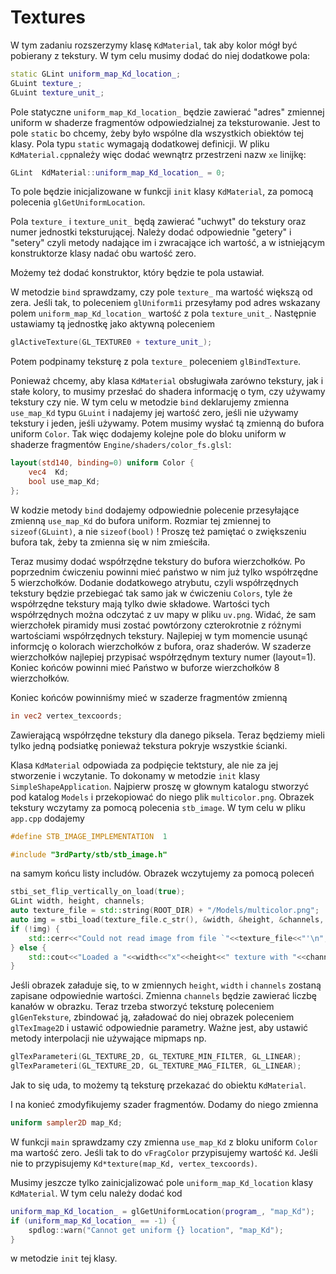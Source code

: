 # Textures

W tym zadaniu rozszerzymy klasę `KdMaterial`, tak aby kolor mógł być pobierany z tekstury. W tym celu musimy dodać
do niej dodatkowe pola:

```c++
static GLint uniform_map_Kd_location_;
GLuint texture_;
GLuint texture_unit_;
```

Pole statyczne `uniform_map_Kd_location_` będzie zawierać "adres" zmiennej uniform w shaderze fragmentów
odpowiedzialnej za teksturowanie. Jest to pole `static` bo chcemy, żeby było wspólne dla wszystkich obiektów tej klasy.
Pola typu `static` wymagają dodatkowej definicji. W pliku `KdMaterial.cpp`należy więc dodać wewnątrz przestrzeni
nazw `xe`
linijkę:

```c++
GLint  KdMaterial::uniform_map_Kd_location_ = 0;
```

To pole będzie inicjalizowane w funkcji `init` klasy `KdMaterial`, za pomocą polecenia `glGetUniformLocation`.

Pola `texture_` i `texture_unit_` będą zawierać "uchwyt" do tekstury oraz numer jednostki teksturującej. Należy dodać
odpowiednie "getery" i "setery" czyli metody nadające im i zwracające ich wartość, a w istniejącym konstruktorze klasy
nadać obu
wartość zero.

Możemy też dodać konstruktor, który będzie te pola ustawiał.

W metodzie `bind` sprawdzamy, czy pole `texture_` ma wartość większą od zera. Jeśli tak, to poleceniem `glUniform1i`
przesyłamy pod adres wskazany polem `uniform_map_Kd_location_` wartość z pola `texture_unit_`. Następnie ustawiamy tą
jednostkę jako aktywną poleceniem

```c++
glActiveTexture(GL_TEXTURE0 + texture_unit_); 
```

Potem podpinamy teksturę z pola `texture_` poleceniem `glBindTexture`.

Ponieważ chcemy, aby klasa `KdMaterial` obsługiwała zarówno tekstury, jak i stałe kolory, to musimy przesłać do
shadera informację o tym, czy używamy tekstury czy nie. W tym celu w metodzie `bind` deklarujemy zmienna `use_map_Kd`
typu `GLuint` i
nadajemy jej wartość zero, jeśli nie używamy tekstury i jeden, jeśli używamy. Potem musimy wysłać tą zmienną do bufora
uniform `Color`. Tak więc dodajemy kolejne pole do bloku uniform w shaderze fragmentów `Engine/shaders/color_fs.glsl`:

```glsl
layout(std140, binding=0) uniform Color {
    vec4  Kd;
    bool use_map_Kd;
};
```

W kodzie metody `bind` dodajemy odpowiednie polecenie przesyłające zmienną `use_map_Kd` do bufora uniform. Rozmiar tej
zmiennej to `sizeof(GLuint)`, a nie `sizeof(bool)` !
Proszę też pamiętać o zwiększeniu bufora tak, żeby ta zmienna się w nim zmieściła.

Teraz musimy dodać współrzędne tekstury do bufora wierzchołków. Po poprzednim ćwiczeniu powinni mieć państwo w nim już
tylko współrzędne 5 wierzchołków. Dodanie dodatkowego atrybutu, czyli współrzędnych tekstury będzie przebiegać tak samo
jak
w ćwiczeniu `Colors`, tyle że współrzędne tekstury mają tylko dwie składowe. Wartości tych współrzędnych można odczytać
z uv mapy w pliku `uv.png`. Widać, że sam wierzchołek piramidy musi zostać powtórzony czterokrotnie z różnymi
wartościami współrzędnych tekstury. Najlepiej w tym momencie usunąć informcję o kolorach wierzchołków z bufora, oraz shaderów. W szaderze wierzchołków najlepiej przypisać współrzędnym textury numer (layout=1).
Koniec końców powinni mieć Państwo w buforze wierzchołków 8 wierzchołków.

Koniec końców powinniśmy mieć w szaderze fragmentów zmienną

```glsl
in vec2 vertex_texcoords; 
```

Zawierającą współrzędne tekstury dla danego piksela. Teraz będziemy mieli tylko jedną podsiatkę ponieważ tekstura
pokryje wszystkie ścianki.

Klasa `KdMaterial` odpowiada za podpięcie tektstury, ale nie za jej stworzenie i wczytanie. To dokonamy w
metodzie `init` klasy `SimpleShapeApplication`. Najpierw proszę w głownym katalogu stworzyć pod katalog `Models` i
przekopiować do niego plik `multicolor.png`. Obrazek tekstury wczytamy za pomocą polecenia `stb_image`. W tym celu w
pliku `app.cpp` dodajemy

```c++
#define STB_IMAGE_IMPLEMENTATION  1

#include "3rdParty/stb/stb_image.h"
```

na samym końcu listy includów. Obrazek wczytujemy za pomocą poleceń

```c++
stbi_set_flip_vertically_on_load(true);
GLint width, height, channels;
auto texture_file = std::string(ROOT_DIR) + "/Models/multicolor.png";
auto img = stbi_load(texture_file.c_str(), &width, &height, &channels, 0);
if (!img) {
    std::cerr<<"Could not read image from file `"<<texture_file<<"'\n";
} else {
    std::cout<<"Loaded a "<<width<<"x"<<height<<" texture with "<<channels<<" channels\n";
}
```

Jeśli obrazek załaduje się, to w zmiennych `height`, `width` i `channels` zostaną zapisane odpowiednie wartości.
Zmienna `channels` będzie zawierać liczbę kanałów w obrazku. Teraz trzeba stworzyć teksturę poleceniem  `glGenTeksture`,
zbindować ją, załadować do niej obrazek poleceniem `glTexImage2D` i ustawić odpowiednie parametry. 
Ważne jest, aby ustawić metody interpolacji nie używające mipmaps np.
```c++
glTexParameteri(GL_TEXTURE_2D, GL_TEXTURE_MIN_FILTER, GL_LINEAR);
glTexParameteri(GL_TEXTURE_2D, GL_TEXTURE_MAG_FILTER, GL_LINEAR);
```
Jak to się uda, to
możemy tą teksturę przekazać do obiektu `KdMaterial`.

I na konieć zmodyfikujemy szader fragmentów. Dodamy do niego zmienna

```glsl
uniform sampler2D map_Kd;
```

W funkcji `main` sprawdzamy czy zmienna `use_map_Kd` z bloku uniform `Color` ma wartość zero. Jeśli tak to
do `vFragColor` przypisujemy wartość `Kd`. Jeśli nie to przypisujemy
`Kd*texture(map_Kd, vertex_texcoords)`.

Musimy jeszcze tylko zainicjalizować pole  `uniform_map_Kd_location` klasy `KdMaterial`. W tym celu należy dodać kod

```c++
uniform_map_Kd_location_ = glGetUniformLocation(program_, "map_Kd");
if (uniform_map_Kd_location_ == -1) {
    spdlog::warn("Cannot get uniform {} location", "map_Kd");
}
```

w metodzie `init` tej klasy. 





